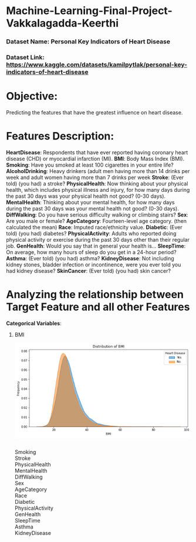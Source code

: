 # Machine-Learning-Final-Project-Vakkalagadda-Keerthi


### Dataset Name: Personal Key Indicators of Heart Disease
### Dataset Link: https://www.kaggle.com/datasets/kamilpytlak/personal-key-indicators-of-heart-disease

# Objective: 
  Predicting the features that have the greatest influence on heart disease.


# Features Description:
**HeartDisease**: Respondents that have ever reported having coronary heart disease (CHD) or myocardial infarction (MI).
**BMI**: Body Mass Index (BMI).
**Smoking**: Have you smoked at least 100 cigarettes in your entire life?
**AlcoholDrinking**: Heavy drinkers (adult men having more than 14 drinks per week and adult women having more than 7 drinks per week
**Stroke**: (Ever told) (you had) a stroke?
**PhysicalHealth**: Now thinking about your physical health, which includes physical illness and injury, for how many days during the past 30 days was your physical health not good? (0-30 days).
**MentalHealth**: Thinking about your mental health, for how many days during the past 30 days was your mental health not good? (0-30 days).
**DiffWalking**: Do you have serious difficulty walking or climbing stairs?
**Sex**: Are you male or female?
**AgeCategory**: Fourteen-level age category. (then calculated the mean)
**Race**: Imputed race/ethnicity value.
**Diabetic**: (Ever told) (you had) diabetes?
**PhysicalActivity**: Adults who reported doing physical activity or exercise during the past 30 days other than their regular job.
**GenHealth**: Would you say that in general your health is...
**SleepTime**: On average, how many hours of sleep do you get in a 24-hour period?
**Asthma**: (Ever told) (you had) asthma?
**KidneyDisease**: Not including kidney stones, bladder infection or incontinence, were you ever told you had kidney disease?
**SkinCancer**: (Ever told) (you had) skin cancer?

# Analyzing the relationship between Target Feature and all other Features

**Categorical Variables**: 

1. BMI <p align="left"> <img src="./results/BMI.png" align="middle" width="500"/></p>          
Smoking          
Stroke             
PhysicalHealth    
MentalHealth      
DiffWalking        
Sex               
AgeCategory        
Race               
Diabetic           
PhysicalActivity   
GenHealth         
SleepTime         
Asthma           
KidneyDisease























